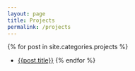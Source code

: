 ```yaml
---
layout: page
title: Projects
permalink: /projects
---
```


{% for post in site.categories.projects %}
   -  [{{post.title}}]({{post.url}})
{% endfor %}